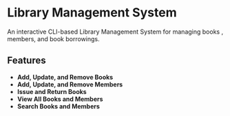 # Library Management System

An interactive CLI-based Library Management System for managing books
, members, and book borrowings.

## Features

- **Add, Update, and Remove Books**
- **Add, Update, and Remove Members**
- **Issue and Return Books**
- **View All Books and Members**
- **Search Books and Members**
